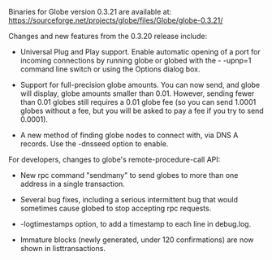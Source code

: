 Binaries for Globe version 0.3.21 are available at:
  https://sourceforge.net/projects/globe/files/Globe/globe-0.3.21/

Changes and new features from the 0.3.20 release include:

* Universal Plug and Play support.  Enable automatic opening of a port for incoming connections by running globe or globed with the - -upnp=1 command line switch or using the Options dialog box.

* Support for full-precision globe amounts.  You can now send, and globe will display, globe amounts smaller than 0.01.  However, sending fewer than 0.01 globes still requires a 0.01 globe fee (so you can send 1.0001 globes without a fee, but you will be asked to pay a fee if you try to send 0.0001).

* A new method of finding globe nodes to connect with, via DNS A records. Use the -dnsseed option to enable.

For developers, changes to globe's remote-procedure-call API:

* New rpc command "sendmany" to send globes to more than one address in a single transaction.

* Several bug fixes, including a serious intermittent bug that would sometimes cause globed to stop accepting rpc requests. 

* -logtimestamps option, to add a timestamp to each line in debug.log.

* Immature blocks (newly generated, under 120 confirmations) are now shown in listtransactions.
